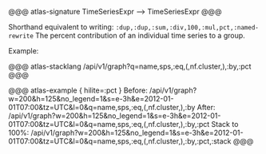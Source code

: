 @@@ atlas-signature
TimeSeriesExpr
-->
TimeSeriesExpr
@@@

Shorthand equivalent to writing: `:dup,:dup,:sum,:div,100,:mul,pct,:named-rewrite`
The percent contribution of an individual time series to a group.

Example:

@@@ atlas-stacklang
/api/v1/graph?q=name,sps,:eq,(,nf.cluster,),:by,:pct
@@@

@@@ atlas-example { hilite=:pct }
Before: /api/v1/graph?w=200&h=125&no_legend=1&s=e-3h&e=2012-01-01T07:00&tz=UTC&l=0&q=name,sps,:eq,(,nf.cluster,),:by
After: /api/v1/graph?w=200&h=125&no_legend=1&s=e-3h&e=2012-01-01T07:00&tz=UTC&l=0&q=name,sps,:eq,(,nf.cluster,),:by,:pct
Stack to 100%: /api/v1/graph?w=200&h=125&no_legend=1&s=e-3h&e=2012-01-01T07:00&tz=UTC&l=0&q=name,sps,:eq,(,nf.cluster,),:by,:pct,:stack
@@@